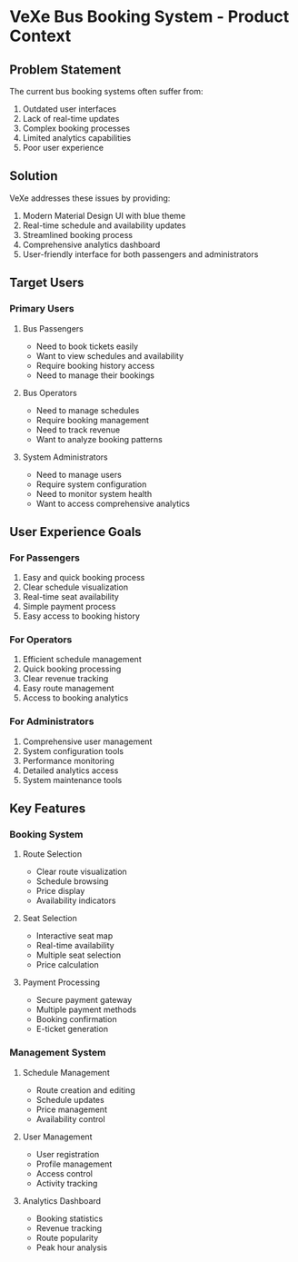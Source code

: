 # VeXe Bus Booking System - Product Context

## Problem Statement
The current bus booking systems often suffer from:
1. Outdated user interfaces
2. Lack of real-time updates
3. Complex booking processes
4. Limited analytics capabilities
5. Poor user experience

## Solution
VeXe addresses these issues by providing:
1. Modern Material Design UI with blue theme
2. Real-time schedule and availability updates
3. Streamlined booking process
4. Comprehensive analytics dashboard
5. User-friendly interface for both passengers and administrators

## Target Users

### Primary Users
1. Bus Passengers
   - Need to book tickets easily
   - Want to view schedules and availability
   - Require booking history access
   - Need to manage their bookings

2. Bus Operators
   - Need to manage schedules
   - Require booking management
   - Need to track revenue
   - Want to analyze booking patterns

3. System Administrators
   - Need to manage users
   - Require system configuration
   - Need to monitor system health
   - Want to access comprehensive analytics

## User Experience Goals

### For Passengers
1. Easy and quick booking process
2. Clear schedule visualization
3. Real-time seat availability
4. Simple payment process
5. Easy access to booking history

### For Operators
1. Efficient schedule management
2. Quick booking processing
3. Clear revenue tracking
4. Easy route management
5. Access to booking analytics

### For Administrators
1. Comprehensive user management
2. System configuration tools
3. Performance monitoring
4. Detailed analytics access
5. System maintenance tools

## Key Features

### Booking System
1. Route Selection
   - Clear route visualization
   - Schedule browsing
   - Price display
   - Availability indicators

2. Seat Selection
   - Interactive seat map
   - Real-time availability
   - Multiple seat selection
   - Price calculation

3. Payment Processing
   - Secure payment gateway
   - Multiple payment methods
   - Booking confirmation
   - E-ticket generation

### Management System
1. Schedule Management
   - Route creation and editing
   - Schedule updates
   - Price management
   - Availability control

2. User Management
   - User registration
   - Profile management
   - Access control
   - Activity tracking

3. Analytics Dashboard
   - Booking statistics
   - Revenue tracking
   - Route popularity
   - Peak hour analysis 